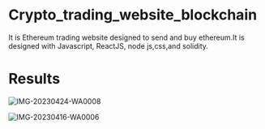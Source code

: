 # Crypto_trading_website_blockchain
 
It is Ethereum trading website designed to send and buy ethereum.It is designed with Javascript, ReactJS, node js,css,and solidity.

# Results

![IMG-20230424-WA0008](https://github.com/bhumikasutar05/Crypto_trading_website_blockchain/assets/141392269/23dd7a3f-ef82-46b5-abc8-89a069e8aed5)

![IMG-20230416-WA0006](https://github.com/bhumikasutar05/Crypto_trading_website_blockchain/assets/141392269/ba8ed39f-5c31-4b7f-809b-a618b41e9351)
